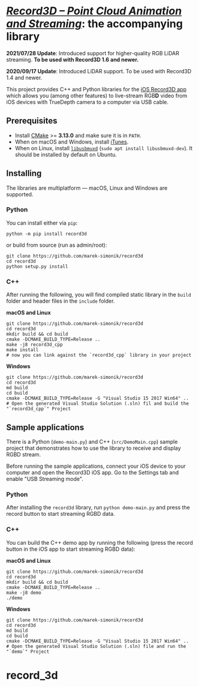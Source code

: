 # [*Record3D – Point Cloud Animation and Streaming*](https://record3d.app/): the accompanying library 

**2021/07/28 Update**: Introduced support for higher-quality RGB LiDAR streaming. **To be used with Record3D 1.6 and newer.**

**2020/09/17 Update**: Introduced LiDAR support. To be used with Record3D 1.4 and newer.

This project provides C++ and Python libraries for the [iOS Record3D app](https://record3d.app/) which allows you (among other features) to 
live-stream RGB**D** video from iOS devices with TrueDepth camera to a computer via USB cable.

## Prerequisites
  - Install [CMake](https://cmake.org/download/) >= **3.13.0** and make sure it is in `PATH`.
  - When on macOS and Windows, install [iTunes](https://www.apple.com/itunes/).
  - When on Linux, install [`libusbmuxd`](https://launchpad.net/ubuntu/+source/libusbmuxd) (`sudo apt install libusbmuxd-dev`). It should be installed by default on Ubuntu.
  
## Installing
The libraries are multiplatform — macOS, Linux and Windows are supported.

### Python
You can install either via `pip`:
    
    python -m pip install record3d

or build from source (run as admin/root):
    
    git clone https://github.com/marek-simonik/record3d
    cd record3d
    python setup.py install
    
### C++
After running the following, you will find compiled static library in the `build` folder and header files in the `include` folder.

**macOS and Linux**

    git clone https://github.com/marek-simonik/record3d
    cd record3d
    mkdir build && cd build
    cmake -DCMAKE_BUILD_TYPE=Release ..
    make -j8 record3d_cpp
    make install
    # now you can link against the `record3d_cpp` library in your project

**Windows**

    git clone https://github.com/marek-simonik/record3d
    cd record3d
    md build
    cd build
    cmake -DCMAKE_BUILD_TYPE=Release -G "Visual Studio 15 2017 Win64" ..
    # Open the generated Visual Studio Solution (.sln) fil and build the "`record3d_cpp`" Project

## Sample applications
There is a Python (`demo-main.py`) and C++ (`src/DemoMain.cpp`) sample project that demonstrates how to use the library to receive and display RGBD stream.

Before running the sample applications, connect your iOS device to your computer and open the Record3D iOS app. Go to the Settings tab and enable "USB Streaming mode".

### Python
After installing the `record3d` library, run `python demo-main.py` and press the record button to start streaming RGBD data.

### C++
You can build the C++ demo app by running the following (press the record button in the iOS app to start streaming RGBD data):

**macOS and Linux**

    git clone https://github.com/marek-simonik/record3d
    cd record3d
    mkdir build && cd build
    cmake -DCMAKE_BUILD_TYPE=Release ..
    make -j8 demo
    ./demo
    
**Windows**

    git clone https://github.com/marek-simonik/record3d
    cd record3d
    md build
    cd build
    cmake -DCMAKE_BUILD_TYPE=Release -G "Visual Studio 15 2017 Win64" ..
    # Open the generated Visual Studio Solution (.sln) file and run the "`demo`" Project
# record_3d
